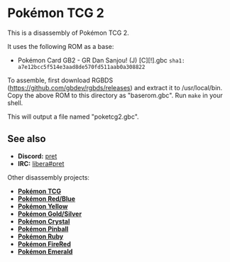 # Pokémon TCG 2

This is a disassembly of Pokémon TCG 2.

It uses the following ROM as a base:

- Pokémon Card GB2 - GR Dan Sanjou! (J) [C][!].gbc `sha1: a7e12bcc5f514e3aad8de570fd511aab0a308822`

To assemble, first download RGBDS (https://github.com/gbdev/rgbds/releases) and extract it to /usr/local/bin.
Copy the above ROM to this directory as "baserom.gbc".
Run `make` in your shell.

This will output a file named "poketcg2.gbc".


## See also

- **Discord:** [pret][discord]
- **IRC:** [libera#pret][irc]

Other disassembly projects:

- [**Pokémon TCG**][poketcg]
- [**Pokémon Red/Blue**][pokered]
- [**Pokémon Yellow**][pokeyellow]
- [**Pokémon Gold/Silver**][pokegold]
- [**Pokémon Crystal**][pokecrystal]
- [**Pokémon Pinball**][pokepinball]
- [**Pokémon Ruby**][pokeruby]
- [**Pokémon FireRed**][pokefirered]
- [**Pokémon Emerald**][pokeemerald]

[poketcg]: https://github.com/pret/poketcg
[pokered]: https://github.com/pret/pokered
[pokeyellow]: https://github.com/pret/pokeyellow
[pokegold]: https://github.com/pret/pokegold
[pokecrystal]: https://github.com/pret/pokecrystal
[pokepinball]: https://github.com/pret/pokepinball
[pokeruby]: https://github.com/pret/pokeruby
[pokefirered]: https://github.com/pret/pokefirered
[pokeemerald]: https://github.com/pret/pokeemerald
[discord]: https://discord.gg/d5dubZ3
[irc]: https://web.libera.chat/?#pret
